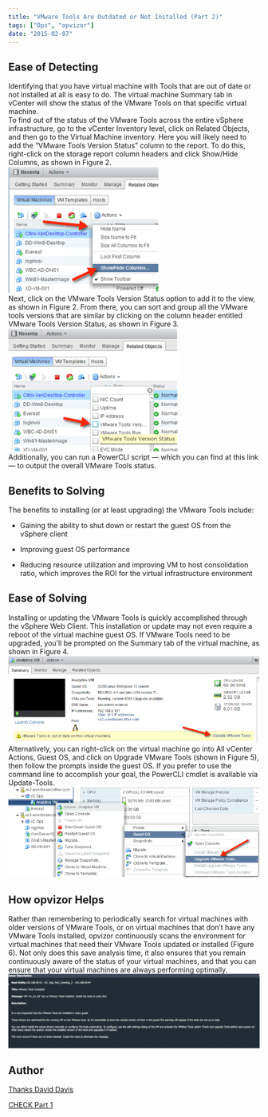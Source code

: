 ```yaml
---
title: "VMware Tools Are Outdated or Not Installed (Part 2)"
tags: ["Ops", "opvizor"]
date: "2015-02-07"
---
```


## Ease of Detecting

Identifying that you have virtual machine with Tools that are out of date or not installed at all is easy to do. The virtual machine Summary tab in vCenter will show the status of the VMware Tools on that specific virtual machine.  
To find out of the status of the VMware Tools across the entire vSphere infrastructure, go to the vCenter Inventory level, click on Related Objects, and then go to the Virtual Machine inventory. Here you will likely need to add the “VMware Tools Version Status” column to the report. To do this, right-click on the storage report column headers and click Show/Hide Columns, as shown in Figure 2. 
[![Figure 2: VMware Tools Version](/images/blog/vmtoolsversion.png)](https://www.opvizor.com/wp-content/uploads/2015/02/vmtoolsversion.png)  
Next, click on the VMware Tools Version Status option to add it to the view, as shown in Figure 2. From there, you can sort and group all the VMware tools versions that are similar by clicking on the column header entitled VMware Tools Version Status, as shown in Figure 3. 
[![Figure 3: VMware Tools Detection](/images/blog/vmtoolsdetection.png)](https://www.opvizor.com/wp-content/uploads/2015/02/vmtoolsdetection.png)  
Additionally, you can run a PowerCLI script — which you can find at this link — to output the overall VMware Tools status.

## Benefits to Solving

The benefits to installing (or at least upgrading) the VMware Tools include:

- Gaining the ability to shut down or restart the guest OS from the vSphere client

- Improving guest OS performance
- Reducing resource utilization and improving VM to host consolidation ratio, which improves the ROI for the virtual infrastructure environment

## Ease of Solving

Installing or updating the VMware Tools is quickly accomplished through the vSphere Web Client. This installation or update may not even require a reboot of the virtual machine guest OS. If VMware Tools need to be upgraded, you’ll be prompted on the Summary tab of the virtual machine, as shown in Figure 4. 
[![Figure 4: VMware Tools update](/images/blog/vmtoolsupdate.png)](https://www.opvizor.com/wp-content/uploads/2015/02/vmtoolsupdate.png)  
Alternatively, you can right-click on the virtual machine go into All vCenter Actions, Guest OS, and click on Upgrade VMware Tools (shown in Figure 5), then follow the prompts inside the guest OS. If you prefer to use the command line to accomplish your goal, the PowerCLI cmdlet is available via Update-Tools. [![Figure 5: VMware Tools Update 2](/images/blog/vmtoolsupdate2.png)](https://www.opvizor.com/wp-content/uploads/2015/02/vmtoolsupdate2.png)

## How opvizor Helps

Rather than remembering to periodically search for virtual machines with older versions of VMware Tools, or on virtual machines that don’t have any VMware Tools installed, opvizor continuously scans the environment for virtual machines that need their VMware Tools updated or installed (Figure 6). Not only does this save analysis time, it also ensures that you remain continuously aware of the status of your virtual machines, and that you can ensure that your virtual machines are always performing optimally.  
[![Figure 6: VMware Tools opvizor](/images/blog/vmtools-1024x302.png)](https://www.opvizor.com/wp-content/uploads/2015/02/vmtools.png)

## Author

[Thanks David Davis](http://www.actualtechmedia.com/david-m-davis/)  
  
[CHECK Part 1](https://www.opvizor.com/?p=4989)
